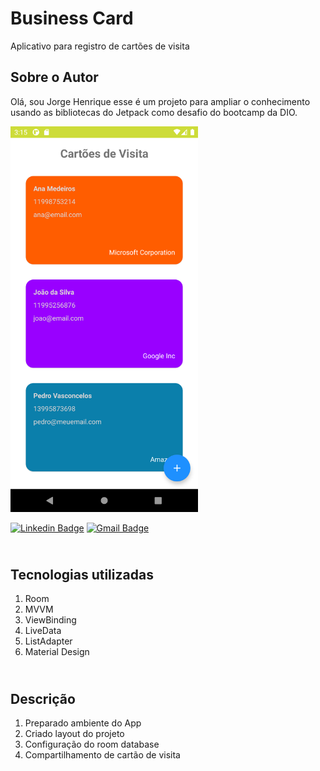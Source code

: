 # Business Card

Aplicativo para registro de cartões de visita

## Sobre o Autor
Olá, sou Jorge Henrique esse é um projeto para ampliar o conhecimento usando as bibliotecas do Jetpack como desafio do bootcamp da DIO.

<img src="https://raw.githubusercontent.com/jhchiarelli/businesscard/master/screenshots/Screenshot_1629224135.png" width="300" />

[![Linkedin Badge](https://img.shields.io/badge/-Jorge_H._Chiarelli-blue?style=flat-square&logo=Linkedin&logoColor=white&link=https://br.linkedin.com/in/jorge-henrique-chiarelli-399251217)](https://br.linkedin.com/in/jorge-henrique-chiarelli-399251217)  [![Gmail Badge](https://img.shields.io/badge/-jhcchiarelli@gmail.com-c14438?style=flat-square&logo=Gmail&logoColor=white&link=mailto:jhcchiarelli@gmail.com)](mailto:jhcchiarelli@gmail.com)

<!-- ![Screen Shot](https://raw.githubusercontent.com/jhchiarelli/businesscard/master/screenshots/Screenshot_1629224135.png) -->

<!-- ![Screen Shot](https://raw.githubusercontent.com/jhchiarelli/businesscard/master/screenshots/Screenshot_1629224151.png) -->

## <br />Tecnologias utilizadas
1. Room
2. MVVM
3. ViewBinding
4. LiveData
5. ListAdapter
6. Material Design

## <br />Descrição
1. Preparado ambiente do App
3. Criado layout do projeto
5. Configuração do room database
7. Compartilhamento de cartão de visita